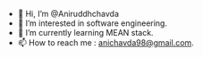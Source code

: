 - 👋 Hi, I’m @Aniruddhchavda
- 👀 I’m interested in software engineering.
- 🌱 I’m currently learning MEAN stack.
- 📫 How to reach me : anichavda98@gmail.com.

<!---
Aniruddhchavda/Aniruddhchavda is a ✨ special ✨ repository because its `README.md` (this file) appears on your GitHub profile.
You can click the Preview link to take a look at your changes.
--->
